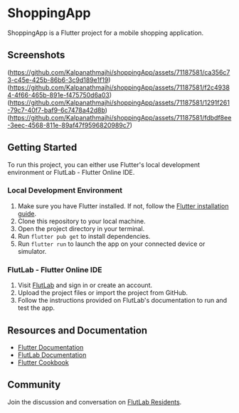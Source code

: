# ShoppingApp

ShoppingApp is a Flutter project for a mobile shopping application.

## Screenshots

(https://github.com/Kalpanathmajhi/shoppingApp/assets/71187581/ca356c73-c45e-425b-86b6-3c9d189e1f19)
(https://github.com/Kalpanathmajhi/shoppingApp/assets/71187581/f2c49384-4f66-465b-891e-f475750d6a03)
(https://github.com/Kalpanathmajhi/shoppingApp/assets/71187581/1291f261-79c7-40f7-baf9-6c7478a42d8b)
(https://github.com/Kalpanathmajhi/shoppingApp/assets/71187581/fdbdf8ee-3eec-4568-811e-89af47f9596820989c7)

## Getting Started

To run this project, you can either use Flutter's local development environment or FlutLab - Flutter Online IDE.

### Local Development Environment

1. Make sure you have Flutter installed. If not, follow the [Flutter installation guide](https://flutter.dev/docs/get-started/install).
2. Clone this repository to your local machine.
3. Open the project directory in your terminal.
4. Run `flutter pub get` to install dependencies.
5. Run `flutter run` to launch the app on your connected device or simulator.

### FlutLab - Flutter Online IDE

1. Visit [FlutLab](https://flutlab.io) and sign in or create an account.
2. Upload the project files or import the project from GitHub.
3. Follow the instructions provided on FlutLab's documentation to run and test the app.

## Resources and Documentation

- [Flutter Documentation](https://flutter.dev/docs)
- [FlutLab Documentation](https://flutlab.io/docs)
- [Flutter Cookbook](https://flutter.dev/docs/cookbook)

## Community

Join the discussion and conversation on [FlutLab Residents](https://flutlab.io/residents).
